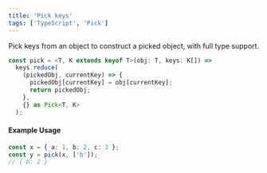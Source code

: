 ```yaml
---
title: 'Pick keys'
tags: ['TypeScript', 'Pick']
---
```


Pick keys from an object to construct a picked object, with full type support.

```typescript
const pick = <T, K extends keyof T>(obj: T, keys: K[]) =>
  keys.reduce(
    (pickedObj, currentKey) => {
      pickedObj[currentKey] = obj[currentKey];
      return pickedObj;
    },
    {} as Pick<T, K>
  );
```

#### Example Usage

```typescript
const x = { a: 1, b: 2, c: 3 };
const y = pick(x, ['b']);
// { b: 2 }
```
